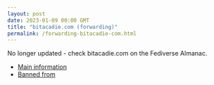 ```yaml
---
layout: post
date: 2023-01-09 00:00 GMT
title: "bitacadie.com (forwarding)"
permalink: /forwarding-bitacadie-com.html
---
```


No longer updated - check bitacadie.com on the Fediverse Almanac.

* [Main information](https://www.fediversealmanac.com/api/v1/instances/bitacadie.com)
* [Banned from](https://www.fediversealmanac.com/api/v1/instances/bitacadie.com/banned_from)

